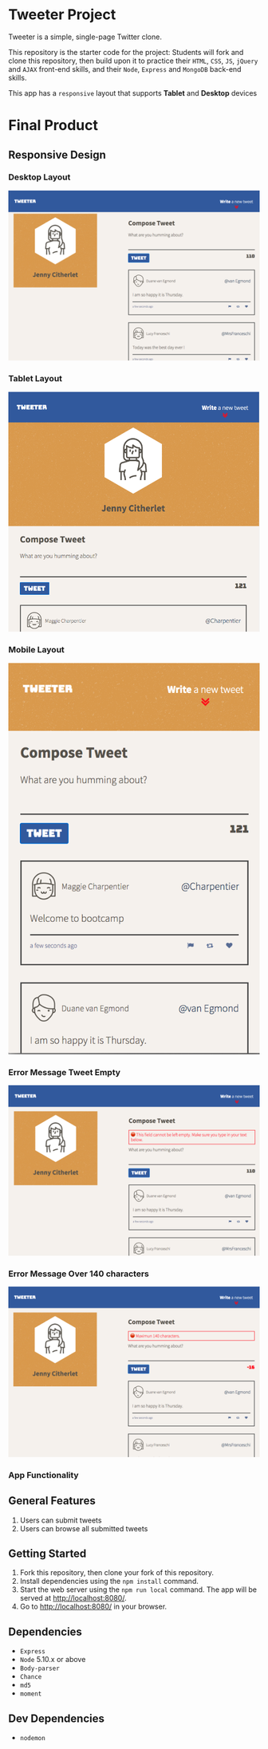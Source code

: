 # Tweeter Project

Tweeter is a simple, single-page Twitter clone.

This repository is the starter code for the project: Students will fork and clone this repository, then build upon it to practice their `HTML`, `CSS`, `JS`, `jQuery` and `AJAX` front-end skills, and their `Node`, `Express` and `MongoDB` back-end skills.

This app has a `responsive` layout that supports **Tablet** and **Desktop** devices

# Final Product

## Responsive Design

### Desktop Layout
!["Desktop Layout"](https://github.com/JennyC2020/tweeter/blob/master/docs/desktop.png?raw=true)

### Tablet Layout
!["Tablet Layout"](https://github.com/JennyC2020/tweeter/blob/master/docs/tablet_1colum.png?raw=true)

### Mobile Layout
!["Mobile Layout"](https://github.com/JennyC2020/tweeter/blob/master/docs/mobile.png?raw=true)

### Error Message Tweet Empty
!["Error Empty Tweet Layout"](https://github.com/JennyC2020/tweeter/blob/master/docs/error_empty_tweet.png?raw=true)

### Error Message Over 140 characters
!["Error over 140 characters"](https://github.com/JennyC2020/tweeter/blob/master/docs/error_over_140char.png?raw=true)

### App Functionality

## General Features
1) Users can submit tweets
2) Users can browse all submitted tweets
   

## Getting Started

1. Fork this repository, then clone your fork of this repository.
2. Install dependencies using the `npm install` command.
3. Start the web server using the `npm run local` command. The app will be served at <http://localhost:8080/>.
4. Go to <http://localhost:8080/> in your browser.

## Dependencies

- `Express`
- `Node` 5.10.x or above
- `Body-parser`
- `Chance`
- `md5`
- `moment`

## Dev Dependencies

- `nodemon`

